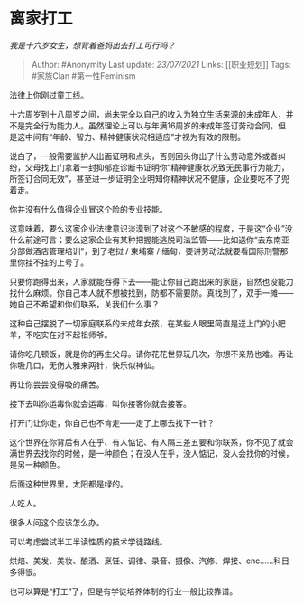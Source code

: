 # 离家打工
*我是十六岁女生，想背着爸妈出去打工可行吗？*

> Author: #Anonymity
Last update: *23/07/2021* 
Links: [[职业规划]]
Tags:  #家族Clan #第一性Feminism



法律上你刚过童工线。

十六周岁到十八周岁之间，尚未完全以自己的收入为独立生活来源的未成年人，并不是完全行为能力人。虽然理论上可以与年满16周岁的未成年签订劳动合同，但是这中间有“年龄、智力、精神健康状况相适应”才视为有效的限制。

说白了，一般需要监护人出面证明和点头，否则回头你出了什么劳动意外或者纠纷，父母找上门拿着一封抑郁症诊断书证明你“精神健康状况致无民事行为能力，所签订合同无效”，甚至进一步证明企业明知你精神状况不健康，企业要吃不了兜着走。

你并没有什么值得企业冒这个险的专业技能。

这意味着，要么这家企业法律意识淡漠到了对这个不敏感的程度，于是这“企业”没什么前途可言；要么这家企业有某种把握能逃脱司法监管——比如送你“去东南亚分部做酒店管理培训”，到了老挝 / 柬埔寨 / 缅甸，要讲劳动法就要看国际刑警那里你挂不挂的上号了。

只要你跑得出来，人家就能吞得下去——能让你自己跑出来的家庭，自然也没能力找什么麻烦。你自己本人就不想被找到，防都不需要防。真找到了，双手一摊——她自己不希望和你们联系，关我们什么事？

这种自己摆脱了一切家庭联系的未成年女孩，在某些人眼里简直是送上门的小肥羊，不吃实在对不起祖师爷。

请你吃几顿饭，就是你的再生父母。请你花花世界玩几次，你想不亲热也难。再让你吸几口，无伤大雅来两针，快乐似神仙。

再让你尝尝没得吸的痛苦。

接下去叫你运毒你就会运毒，叫你接客你就会接客。

打开门让你走，你自己也不肯走——走了上哪去找下一针？

这个世界在你背后有人在乎、有人惦记、有人隔三差五要和你联系，你不见了就会满世界去找你的时候，是一种颜色；在没人在乎，没人惦记，没人会找你的时候，是另一种颜色。

后面这种世界里，太阳都是绿的。

人吃人。

很多人问这个应该怎么办。

可以考虑尝试半工半读性质的技术学徒路线。

烘焙、美发、美妆、酿酒、烹饪、调律、录音、摄像、汽修、焊接、cnc……科目多得很。

也可以算是“打工”了，但是有学徒培养体制的行业一般比较靠谱。



